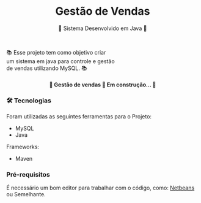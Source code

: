 <h1 align="center">Gestão de Vendas</h1>

<p align="center">📰 Sistema Desenvolvido em Java 🚀</p>

<br>

<p align="left">
  📚 Esse projeto tem como objetivo criar
  <br>
  um sistema em java para controle e gestão
  <br>
  de vendas utilizando MySQL. 📚
</p>

<h4 align="center"> 
	🚧  Gestão de vendas 🚀 Em construção...  🚧
</h4>

### 🛠 Tecnologias

Foram utilizadas as seguintes ferramentas para o Projeto:

- MySQL
- Java

Frameworks:

- Maven

### Pré-requisitos

É necessário um bom editor para trabalhar com o código, como: [Netbeans]([https://code.visualstudio.com/](https://netbeans.apache.org/download/index.html)) ou Semelhante.
